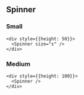 ## Spinner

### Small

```
<div style={{height: 50}}>
  <Spinner size="s" />
</div>
```

### Medium

```
<div style={{height: 100}}>
  <Spinner />
</div>
```
